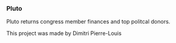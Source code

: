 ### Pluto

Pluto returns congress member finances and top politcal donors.

This project was made by Dimitri Pierre-Louis
